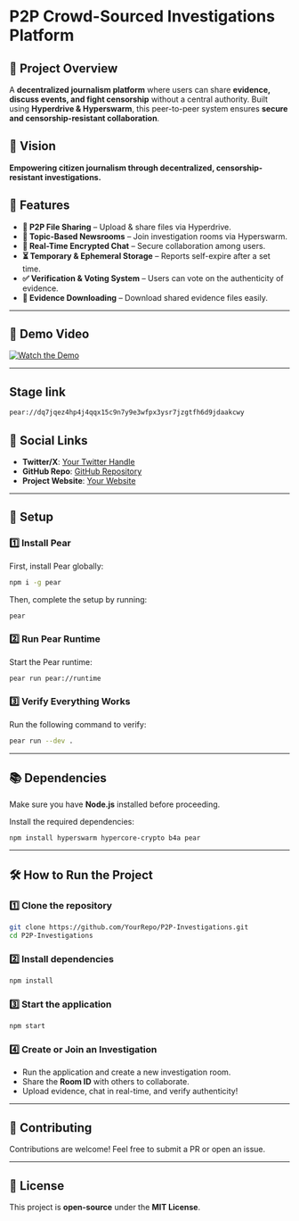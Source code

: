 # P2P Crowd-Sourced Investigations Platform

## 📌 Project Overview
A **decentralized journalism platform** where users can share **evidence, discuss events, and fight censorship** without a central authority. Built using **Hyperdrive & Hyperswarm**, this peer-to-peer system ensures **secure and censorship-resistant collaboration**.

## 🎯 Vision
**Empowering citizen journalism through decentralized, censorship-resistant investigations.**

## 🚀 Features
- **🔗 P2P File Sharing** – Upload & share files via Hyperdrive.
- **📰 Topic-Based Newsrooms** – Join investigation rooms via Hyperswarm.
- **💬 Real-Time Encrypted Chat** – Secure collaboration among users.
- **⏳ Temporary & Ephemeral Storage** – Reports self-expire after a set time.
- **✅ Verification & Voting System** – Users can vote on the authenticity of evidence.
- **📅 Evidence Downloading** – Download shared evidence files easily.

---

## 🎥 Demo Video
[![Watch the Demo](https://img.youtube.com/vi/YOUR_VIDEO_ID/maxresdefault.jpg)](https://youtu.be/EUYFPo0Rruo)

---
## Stage link 
```bash
pear://dq7jqez4hp4j4qqx15c9n7y9e3wfpx3ysr7jzgtfh6d9jdaakcwy
```

## 🔗 Social Links
- **Twitter/X**: [Your Twitter Handle](https://twitter.com/yakuza_anom)
- **GitHub Repo**: [GitHub Repository](https://github.com/Harshjain10020/pears-App)
- **Project Website**: [Your Website](https://harshjain10020.github.io/pears_App-deploy/)

---

## 👖 Setup

### 1️⃣ Install Pear
First, install Pear globally:
```bash
npm i -g pear
```
Then, complete the setup by running:
```bash
pear
```

### 2️⃣ Run Pear Runtime
Start the Pear runtime:
```bash
pear run pear://runtime
```

### 3️⃣ Verify Everything Works
Run the following command to verify:
```bash
pear run --dev .
```

---

## 📚 Dependencies
Make sure you have **Node.js** installed before proceeding.

Install the required dependencies:
```bash
npm install hyperswarm hypercore-crypto b4a pear
```

---

## 🛠️ How to Run the Project
### 1️⃣ Clone the repository
```bash
git clone https://github.com/YourRepo/P2P-Investigations.git
cd P2P-Investigations
```

### 2️⃣ Install dependencies
```bash
npm install
```

### 3️⃣ Start the application
```bash
npm start
```

### 4️⃣ Create or Join an Investigation
- Run the application and create a new investigation room.
- Share the **Room ID** with others to collaborate.
- Upload evidence, chat in real-time, and verify authenticity!

---

## 🐝 Contributing
Contributions are welcome! Feel free to submit a PR or open an issue.

---

## 📝 License
This project is **open-source** under the **MIT License**.

